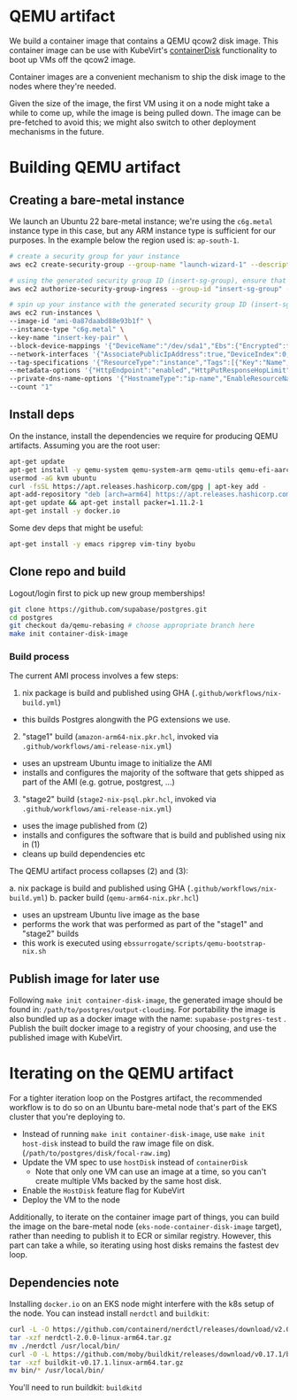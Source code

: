 # QEMU artifact

We build a container image that contains a QEMU qcow2 disk image. This container image can be use with KubeVirt's [containerDisk](https://kubevirt.io/user-guide/storage/disks_and_volumes/#containerdisk) functionality to boot up VMs off the qcow2 image.

Container images are a convenient mechanism to ship the disk image to the nodes where they're needed.

Given the size of the image, the first VM using it on a node might take a while to come up, while the image is being pulled down. The image can be pre-fetched to avoid this; we might also switch to other deployment mechanisms in the future.

# Building QEMU artifact

## Creating a bare-metal instance

We launch an Ubuntu 22 bare-metal instance; we're using the `c6g.metal` instance type in this case, but any ARM instance type is sufficient for our purposes. In the example below the region used is: `ap-south-1`.

```bash
# create a security group for your instance
aws ec2 create-security-group --group-name "launch-wizard-1" --description "launch-wizard-1 created 2024-11-26T00:32:56.039Z" --vpc-id "insert-vpc-id"

# using the generated security group ID (insert-sg-group), ensure that it allows for SSH access
aws ec2 authorize-security-group-ingress --group-id "insert-sg-group" --ip-permissions '{"IpProtocol":"tcp","FromPort":22,"ToPort":22,"IpRanges":[{"CidrIp":"0.0.0.0/0"}]}'

# spin up your instance with the generated security group ID (insert-sg-group)
aws ec2 run-instances \
--image-id "ami-0a87daabd88e93b1f" \
--instance-type "c6g.metal" \
--key-name "insert-key-pair" \
--block-device-mappings '{"DeviceName":"/dev/sda1","Ebs":{"Encrypted":false,"DeleteOnTermination":true,"Iops":3000,"SnapshotId":"snap-0fe84a34403e3da8b","VolumeSize":200,"VolumeType":"gp3","Throughput":125}}' \
--network-interfaces '{"AssociatePublicIpAddress":true,"DeviceIndex":0,"Groups":["insert-sg-group"]}' \
--tag-specifications '{"ResourceType":"instance","Tags":[{"Key":"Name","Value":"qemu-pg-image"}]}' \
--metadata-options '{"HttpEndpoint":"enabled","HttpPutResponseHopLimit":2,"HttpTokens":"required"}' \
--private-dns-name-options '{"HostnameType":"ip-name","EnableResourceNameDnsARecord":true,"EnableResourceNameDnsAAAARecord":false}' \
--count "1"

```
## Install deps

On the instance, install the dependencies we require for producing QEMU artifacts. Assuming you are the root user:

```bash
apt-get update
apt-get install -y qemu-system qemu-system-arm qemu-utils qemu-efi-aarch64 libvirt-clients libvirt-daemon libqcow-utils software-properties-common git make libnbd-bin nbdkit fuse2fs cloud-image-utils awscli
usermod -aG kvm ubuntu
curl -fsSL https://apt.releases.hashicorp.com/gpg | apt-key add -
apt-add-repository "deb [arch=arm64] https://apt.releases.hashicorp.com $(lsb_release -cs) main"
apt-get update && apt-get install packer=1.11.2-1
apt-get install -y docker.io
```

Some dev deps that might be useful:

```bash
apt-get install -y emacs ripgrep vim-tiny byobu
```

## Clone repo and build

Logout/login first to pick up new group memberships!

``` bash
git clone https://github.com/supabase/postgres.git
cd postgres
git checkout da/qemu-rebasing # choose appropriate branch here
make init container-disk-image
```

### Build process

The current AMI process involves a few steps:

1. nix package is build and published using GHA (`.github/workflows/nix-build.yml`)
  - this builds Postgres alongwith the PG extensions we use.
2. "stage1" build (`amazon-arm64-nix.pkr.hcl`, invoked via `.github/workflows/ami-release-nix.yml`)
  - uses an upstream Ubuntu image to initialize the AMI
  - installs and configures the majority of the software that gets shipped as part of the AMI (e.g. gotrue, postgrest, ...)
3. "stage2" build (`stage2-nix-psql.pkr.hcl`, invoked via `.github/workflows/ami-release-nix.yml`)
  - uses the image published from (2)
  - installs and configures the software that is build and published using nix in (1)
  - cleans up build dependencies etc

The QEMU artifact process collapses (2) and (3):

a. nix package is build and published using GHA (`.github/workflows/nix-build.yml`)
b. packer build (`qemu-arm64-nix.pkr.hcl`)
  - uses an upstream Ubuntu live image as the base
  - performs the work that was performed as part of the "stage1" and "stage2" builds
  - this work is executed using `ebssurrogate/scripts/qemu-bootstrap-nix.sh`

## Publish image for later use

Following `make init container-disk-image`, the generated image should be found in: `/path/to/postgres/output-cloudimg`. For portability the image is also bundled up as a docker image with the name: `supabase-postgres-test` . Publish the built docker image to a registry of your choosing, and use the published image with KubeVirt.

# Iterating on the QEMU artifact

For a tighter iteration loop on the Postgres artifact, the recommended workflow is to do so on an Ubuntu bare-metal node that's part of the EKS cluster that you're deploying to.

- Instead of running `make init container-disk-image`, use `make init host-disk` instead to build the raw image file on disk. (`/path/to/postgres/disk/focal-raw.img`)
- Update the VM spec to use `hostDisk` instead of `containerDisk`
    - Note that only one VM can use an image at a time, so you can't create multiple VMs backed by the same host disk.
- Enable the `HostDisk` feature flag for KubeVirt
- Deploy the VM to the node

Additionally, to iterate on the container image part of things, you can build the image on the bare-metal node (`eks-node-container-disk-image` target), rather than needing to publish it to ECR or similar registry. However, this part can take a while, so iterating using host disks remains the fastest dev loop.

## Dependencies note

Installing `docker.io` on an EKS node might interfere with the k8s setup of the node. You can instead install `nerdctl` and `buildkit`:

```bash
curl -L -O https://github.com/containerd/nerdctl/releases/download/v2.0.0/nerdctl-2.0.0-linux-arm64.tar.gz
tar -xzf nerdctl-2.0.0-linux-arm64.tar.gz
mv ./nerdctl /usr/local/bin/
curl -O -L https://github.com/moby/buildkit/releases/download/v0.17.1/buildkit-v0.17.1.linux-arm64.tar.gz
tar -xzf buildkit-v0.17.1.linux-arm64.tar.gz
mv bin/* /usr/local/bin/
```

You'll need to run buildkit: `buildkitd`
